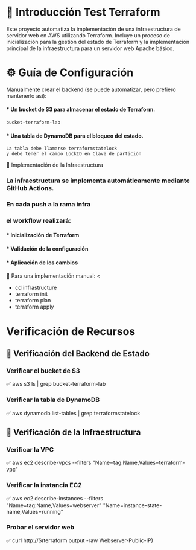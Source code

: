 # 📌 Introducción Test Terraform 

Este proyecto automatiza la implementación de una infraestructura de servidor web en AWS utilizando Terraform. Incluye un proceso de inicialización para la gestión del estado de Terraform y la implementación principal de la infraestructura para un servidor web Apache básico.

# ⚙️ Guía de Configuración

Manualmente crear el backend (se puede automatizar, pero prefiero mantenerlo así):

#### * Un bucket de S3 para almacenar el estado de Terraform.
    bucket-terraform-lab

#### * Una tabla de DynamoDB para el bloqueo del estado. 
    La tabla debe llamarse terraformstatelock
    y debe tener el campo LockID en Clave de partición

🔹 Implementación de la Infraestructura

### La infraestructura se implementa automáticamente mediante GitHub Actions. 
### En cada push a la rama infra
### el workflow realizará:

#### * Inicialización de Terraform

#### * Validación de la configuración

#### * Aplicación de los cambios


🔹 Para una implementación manual:
<
* cd infrastructure
* terraform init
* terraform plan
* terraform apply

# Verificación de Recursos

## 🔹 Verificación del Backend de Estado

### Verificar el bucket de S3
✅ aws s3 ls | grep bucket-terraform-lab

### Verificar la tabla de DynamoDB
✅ aws dynamodb list-tables | grep terraformstatelock

## 🔹  Verificación de la Infraestructura

### Verificar la VPC
✅ aws ec2 describe-vpcs --filters "Name=tag:Name,Values=terraform-vpc"

### Verificar la instancia EC2
✅ aws ec2 describe-instances --filters "Name=tag:Name,Values=webserver" "Name=instance-state-name,Values=running"

### Probar el servidor web
✅ curl http://$(terraform output -raw Webserver-Public-IP)
